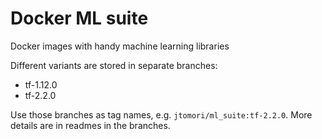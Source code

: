 # Docker ML suite
Docker images with handy machine learning libraries

Different variants are stored in separate branches:
* tf-1.12.0
* tf-2.2.0

Use those branches as tag names, e.g. `jtomori/ml_suite:tf-2.2.0`. More details are in readmes in the branches.

